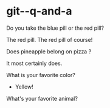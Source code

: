 # git--q-and-a

Do you take the blue pill or the red pill?

The red pill.
The red pill of course!

Does pineapple belong on pizza ?

It most certainly does.

What is your favorite color?

- Yellow!

What's your favorite animal?


